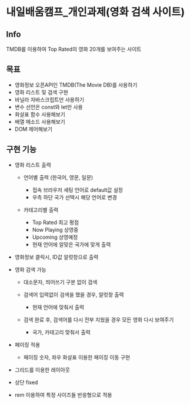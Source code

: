 # 내일배움캠프_개인과제(영화 검색 사이트)
## Info
TMDB를 이용하여 Top Rated의 영화 20개를 보여주는 사이트

## 목표
- 영화정보 오픈API인 TMDB(The Movie DB)를 사용하기
- 영화 리스트 및 검색 구현
- 바닐라 자바스크립트만 사용하기
- 변수 선언은 const와 let만 사용
- 화살표 함수 사용해보기
- 배열 메소드 사용해보기
- DOM 제어해보기


## 구현 기능
- 영화 리스트 출력
    - 언어별 출력 (한국어, 영문, 일문)
        - 접속 브라우저 세팅 언어로 default값 설정
        - 우측 하단 국가 선택시 해당 언어로 변경

    - 카테고리별 출력
        - Top Rated 최고 평점
        - Now Playing 상영중
        - Upcoming 상영예정
        - 현재 언어에 알맞은 국가에 맞게 출력

- 영화정보 클릭시, ID값 알럿창으로 출력
- 영화 검색 가능
    - 대소문자, 띄어쓰기 구분 없이 검색

    - 검색어 입력없이 검색을 했을 경우, 알럿창 출력
        - 현재 언어에 맞춰서 출력

    - 검색 완료 후, 검색어를 다시 전부 지웠을 경우 모든 영화 다시 보여주기
        - 국가, 카테고리 맞춰서 출력
        
- 페이징 적용
    - 페이징 숫자, 좌우 화살표 이용한 페이징 이동 구현
    

- 그리드를 이용한 레이아웃
- 상단 fixed
- rem 이용하여 특정 사이즈들 반응형으로 적용

